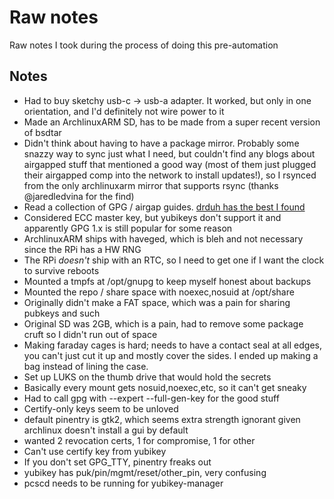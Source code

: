 Raw notes
=========

Raw notes I took during the process of doing this pre-automation

## Notes

* Had to buy sketchy usb-c -> usb-a adapter. It worked, but only in one orientation, and I'd definitely not wire power to it
* Made an ArchlinuxARM SD, has to be made from a super recent version of bsdtar
* Didn't think about having to have a package mirror. Probably some snazzy way to sync just what I need, but couldn't find any blogs about airgapped stuff that mentioned a good way (most of them just plugged their airgapped comp into the network to install updates!), so I rsynced from the only archlinuxarm mirror that supports rsync (thanks @jaredledvina for the find)
* Read a collection of GPG / airgap guides. [drduh has the best I found](https://github.com/drduh/YubiKey-Guide)
* Considered ECC master key, but yubikeys don't support it and apparently GPG 1.x is still popular for some reason
* ArchlinuxARM ships with haveged, which is bleh and not necessary since the RPi has a HW RNG
* The RPi *doesn't* ship with an RTC, so I need to get one if I want the clock to survive reboots
* Mounted a tmpfs at /opt/gnupg to keep myself honest about backups
* Mounted the repo / share space with noexec,nosuid at /opt/share
* Originally didn't make a FAT space, which was a pain for sharing pubkeys and such
* Original SD was 2GB, which is a pain, had to remove some package cruft so I didn't run out of space
* Making faraday cages is hard; needs to have a contact seal at all edges, you can't just cut it up and mostly cover the sides. I ended up making a bag instead of lining the case.
* Set up LUKS on the thumb drive that would hold the secrets
* Basically every mount gets nosuid,noexec,etc, so it can't get sneaky
* Had to call gpg with --expert --full-gen-key for the good stuff
* Certify-only keys seem to be unloved
* default pinentry is gtk2, which seems extra strength ignorant given archlinux doesn't install a gui by default
* wanted 2 revocation certs, 1 for compromise, 1 for other
* Can't use certify key from yubikey
* If you don't set GPG_TTY, pinentry freaks out
* yubikey has puk/pin/mgmt/reset/other_pin, very confusing
* pcscd needs to be running for yubikey-manager
